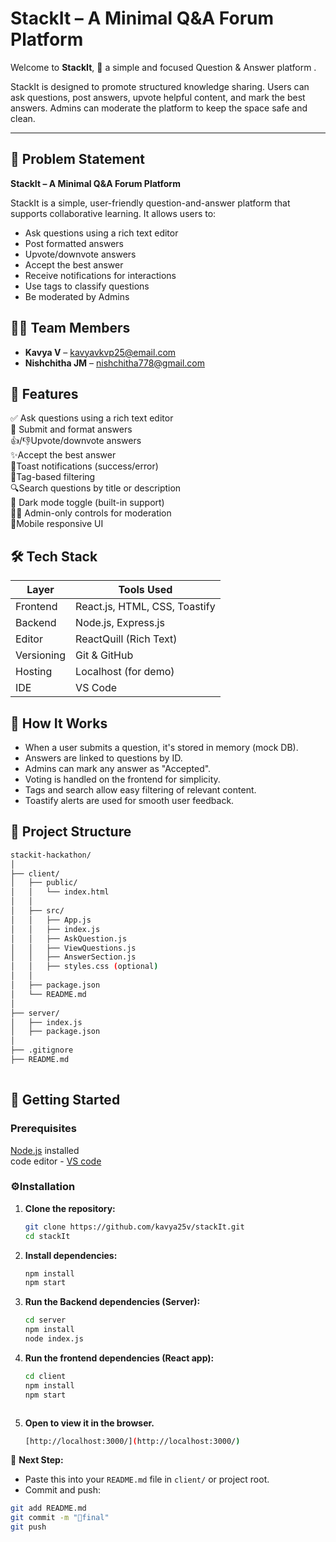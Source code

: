 # StackIt – A Minimal Q&A Forum Platform

Welcome to **StackIt**, **🧠** a simple and focused Question & Answer platform .

StackIt is designed to promote structured knowledge sharing. Users can ask questions, post answers, upvote helpful content, and mark the best answers. Admins can moderate the platform to keep the space safe and clean.

---

## 🚀 Problem Statement

**StackIt – A Minimal Q&A Forum Platform**

StackIt is a simple, user-friendly question-and-answer platform that supports collaborative learning. It allows users to:
- Ask questions using a rich text editor
- Post formatted answers
- Upvote/downvote answers
- Accept the best answer
- Receive notifications for interactions
- Use tags to classify questions
- Be moderated by Admins

## 👨‍💻 Team Members

- **Kavya V** – kavyavkvp25@email.com
- **Nishchitha JM** – nishchitha778@gmail.com

##  🚀 Features

 ✅ Ask questions using a rich text editor  
 📄 Submit and format answers  
 👍/👎Upvote/downvote answers  
 ✨Accept the best answer  
 🔔Toast notifications (success/error)  
 🎯Tag-based filtering  
 🔍Search questions by title or description  
 🌙 Dark mode toggle (built-in support)  
 👩‍💻 Admin-only controls for moderation  
 📱Mobile responsive UI

## 🛠️ Tech Stack

| Layer      | Tools Used               |
|------------|--------------------------|
| Frontend   | React.js, HTML, CSS, Toastify |
| Backend    | Node.js, Express.js      |
| Editor     | ReactQuill (Rich Text)   |
| Versioning | Git & GitHub             |
| Hosting    | Localhost (for demo)     |
| IDE        | VS Code                  |


## 📄 How It Works
- When a user submits a question, it's stored in memory (mock DB).
- Answers are linked to questions by ID.
- Admins can mark any answer as "Accepted".
- Voting is handled on the frontend for simplicity.
- Tags and search allow easy filtering of relevant content.
- Toastify alerts are used for smooth user feedback.

## 📁 Project Structure
```bash
stackit-hackathon/
│
├── client/                     
│   ├── public/                   
│   │   └── index.html            
│   │
│   ├── src/                      
│   │   ├── App.js                
│   │   ├── index.js              
│   │   ├── AskQuestion.js        
│   │   ├── ViewQuestions.js      
│   │   ├── AnswerSection.js      
│   │   ├── styles.css (optional) 
│   │
│   ├── package.json             
│   └── README.md                 
│
├── server/                       
│   ├── index.js                  
│   ├── package.json         
│
├── .gitignore                    
├── README.md
                
```

## 🚧 Getting Started

### Prerequisites
[Node.js](https://nodejs.org/dist/v24.4.0/node-v24.4.0-x64.msi) installed  
code editor - [VS code](https://code.visualstudio.com/)

### ⚙️Installation

1. **Clone the repository:**
   ```bash
   git clone https://github.com/kavya25v/stackIt.git
   cd stackIt
   ```
2. **Install dependencies:**

   ```bash
   npm install
   npm start
   ```
3. **Run the Backend dependencies (Server):**
    ```bash
    cd server
    npm install          
    node index.js
    ```
4. **Run the frontend dependencies (React app):**
   ```bash
   cd client
   npm install          
   npm start            
   ```
   ```
5. **Open to view it in the browser.**
   ```bash
   [http://localhost:3000/](http://localhost:3000/)
   
📣 **Next Step:**
- Paste this into your `README.md` file in `client/` or project root.
- Commit and push:

```bash
git add README.md
git commit -m "📝final"
git push
